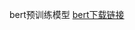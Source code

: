 bert预训练模型 [bert下载链接](https://storage.googleapis.com/bert_models/2018_11_23/multi_cased_L-12_H-768_A-12.zip)